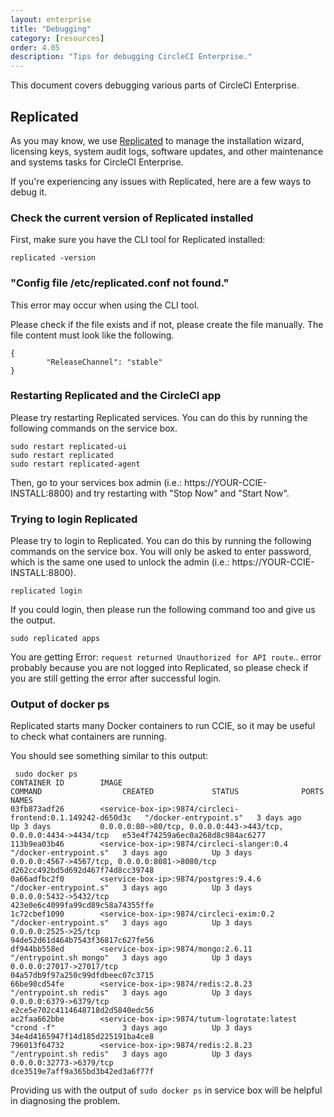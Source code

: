 ```yaml
---
layout: enterprise
title: "Debugging"
category: [resources]
order: 4.05
description: "Tips for debugging CircleCI Enterprise."
---
```


This document covers debugging various parts of CircleCI Enterprise.

## Replicated

As you may know, we use [Replicated](https://www.replicated.com/) to manage the installation wizard, licensing keys, system audit logs, software updates, and other maintenance and systems tasks for CircleCI Enterprise.

If you're experiencing any issues with Replicated, here are a few ways to debug it.

### Check the current version of Replicated installed

First, make sure you have the CLI tool for Replicated installed:

```
replicated -version
```

### "Config file /etc/replicated.conf not found."

This error may occur when using the CLI tool.

Please check if the file exists and if not, please create the file manually. The file content must look like the following.

```
{
        "ReleaseChannel": "stable"
}
```

### Restarting Replicated and the CircleCI app

Please try restarting Replicated services. You can do this by running the following commands on the service box.

```
sudo restart replicated-ui
sudo restart replicated
sudo restart replicated-agent
```

Then, go to your services box admin (i.e.: https://YOUR-CCIE-INSTALL:8800) and try restarting with "Stop Now" and "Start Now".

### Trying to login Replicated

Please try to login to Replicated. You can do this by running the following commands on the service box. You will only be asked to enter password, which is the same one used to unlock the admin (i.e.: https://YOUR-CCIE-INSTALL:8800).

```
replicated login
```

If you could login, then please run the following command too and give us the output.

```
sudo replicated apps
```

You are getting Error: `request returned Unauthorized for API route`.. error probably because you are not logged into Replicated, so please check if you are still getting the error after successful login.

### Output of docker ps

Replicated starts many Docker containers to run CCIE, so it may be useful to check what containers are running.

You should see something similar to this output:

```
 sudo docker ps
CONTAINER ID        IMAGE                                                    COMMAND                  CREATED             STATUS              PORTS                                                              NAMES
03fb873adf26        <service-box-ip>:9874/circleci-frontend:0.1.149242-d650d3c   "/docker-entrypoint.s"   3 days ago          Up 3 days           0.0.0.0:80->80/tcp, 0.0.0.0:443->443/tcp, 0.0.0.0:4434->4434/tcp   e53e4f74259a6ec0a268d8c984ac6277
113b9ea03b46        <service-box-ip>:9874/circleci-slanger:0.4                   "/docker-entrypoint.s"   3 days ago          Up 3 days           0.0.0.0:4567->4567/tcp, 0.0.0.0:8081->8080/tcp                     d262cc492bd5d692d467f74d8cc39748
0a66adfbc2f0        <service-box-ip>:9874/postgres:9.4.6                         "/docker-entrypoint.s"   3 days ago          Up 3 days           0.0.0.0:5432->5432/tcp                                             423e0e6c4099fa99cd89c58a74355ffe
1c72cbef1090        <service-box-ip>:9874/circleci-exim:0.2                      "/docker-entrypoint.s"   3 days ago          Up 3 days           0.0.0.0:2525->25/tcp                                               94de52d61d464b7543f36817c627fe56
df944bb558ed        <service-box-ip>:9874/mongo:2.6.11                           "/entrypoint.sh mongo"   3 days ago          Up 3 days           0.0.0.0:27017->27017/tcp                                           04a57db9f97a250c99dfdbeec07c3715
66be98cd54fe        <service-box-ip>:9874/redis:2.8.23                           "/entrypoint.sh redis"   3 days ago          Up 3 days           0.0.0.0:6379->6379/tcp                                             e2ce5e702c4114648718d2d5840edc56
ac2faa662bbe        <service-box-ip>:9874/tutum-logrotate:latest                 "crond -f"               3 days ago          Up 3 days                                                                              34e4d4165947f14d185d225191ba4ce8
796013f64732        <service-box-ip>:9874/redis:2.8.23                           "/entrypoint.sh redis"   3 days ago          Up 3 days           0.0.0.0:32773->6379/tcp                                            dce3519e7aff9a365bd3b42ed3a6f77f
```

Providing us with the output of `sudo docker ps` in service box will be helpful in diagnosing the problem.

